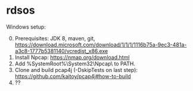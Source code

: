 # rdsos
Windows setup:

  0. Prerequisites: JDK 8, maven, git, https://download.microsoft.com/download/1/1/1/1116b75a-9ec3-481a-a3c8-1777b5381140/vcredist_x86.exe
  1. Install Npcap: https://nmap.org/download.html
  2. Add %SystemRoot%\System32\Npcap\ to PATH.
  3. Clone and build pcap4j (-DskipTests on last step): https://github.com/kaitoy/pcap4j#how-to-build
  4. ??
